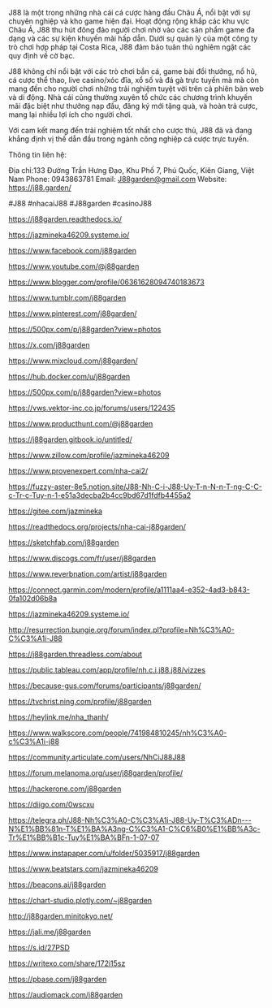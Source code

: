 J88 là một trong những nhà cái cá cược hàng đầu Châu Á, nổi bật với sự chuyên nghiệp và kho game hiện đại. Hoạt động rộng khắp các khu vực Châu Á, J88 thu hút đông đảo người chơi nhờ vào các sản phẩm game đa dạng và các sự kiện khuyến mãi hấp dẫn. Dưới sự quản lý của một công ty trò chơi hợp pháp tại Costa Rica, J88 đảm bảo tuân thủ nghiêm ngặt các quy định về cờ bạc.

J88 không chỉ nổi bật với các trò chơi bắn cá, game bài đổi thưởng, nổ hũ, cá cược thể thao, live casino/xóc đĩa, xổ số và đá gà trực tuyến mà mà còn mang đến cho người chơi những trải nghiệm tuyệt vời trên cả phiên bản web và di động. Nhà cái cũng thường xuyên tổ chức các chương trình khuyến mãi đặc biệt như thưởng nạp đầu, đăng ký mới tặng quà, và hoàn trả cược, mang lại nhiều lợi ích cho người chơi.

Với cam kết mang đến trải nghiệm tốt nhất cho cược thủ, J88 đã và đang khẳng định vị thế dẫn đầu trong ngành công nghiệp cá cược trực tuyến.

Thông tin liên hệ:

Địa chỉ:133 Đường Trần Hưng Đạo, Khu Phố 7, Phú Quốc, Kiên Giang, Việt Nam
Phone: 0943863781
Email: J88garden@gmail.com
Website: https://j88.garden/

#J88 #nhacaiJ88 #J88garden #casinoJ88

https://j88garden.readthedocs.io/

https://jazmineka46209.systeme.io/

https://www.facebook.com/j88garden

https://www.youtube.com/@j88garden

https://www.blogger.com/profile/06361628094740183673

https://www.tumblr.com/j88garden

https://www.pinterest.com/j88garden/

https://500px.com/p/j88garden?view=photos

https://x.com/j88garden

https://www.mixcloud.com/j88garden/

https://hub.docker.com/u/j88garden

https://500px.com/p/j88garden?view=photos

https://vws.vektor-inc.co.jp/forums/users/122435

https://www.producthunt.com/@j88garden

https://j88garden.gitbook.io/untitled/

https://www.zillow.com/profile/jazmineka46209

https://www.provenexpert.com/nha-cai2/

https://fuzzy-aster-8e5.notion.site/J88-Nh-C-i-J88-Uy-T-n-N-n-T-ng-C-C-c-Tr-c-Tuy-n-1-e51a3decba2b4cc9bd67d1fdfb4455a2

https://gitee.com/jazmineka

https://readthedocs.org/projects/nha-cai-j88garden/

https://sketchfab.com/j88garden

https://www.discogs.com/fr/user/j88garden

https://www.reverbnation.com/artist/j88garden

https://connect.garmin.com/modern/profile/a1111aa4-e352-4ad3-b843-0fa102d06b8a

https://jazmineka46209.systeme.io/

http://resurrection.bungie.org/forum/index.pl?profile=Nh%C3%A0-C%C3%A1i-J88

https://j88garden.threadless.com/about

https://public.tableau.com/app/profile/nh.c.i.j88.j88/vizzes

https://because-gus.com/forums/participants/j88garden/

https://tvchrist.ning.com/profile/j88garden

https://heylink.me/nha_thanh/

https://www.walkscore.com/people/741984810245/nh%C3%A0-c%C3%A1i-j88

https://community.articulate.com/users/NhCiJ88J88

https://forum.melanoma.org/user/j88garden/profile/

https://hackerone.com/j88garden

https://diigo.com/0wscxu

https://telegra.ph/J88-Nh%C3%A0-C%C3%A1i-J88-Uy-T%C3%ADn---N%E1%BB%81n-T%E1%BA%A3ng-C%C3%A1-C%C6%B0%E1%BB%A3c-Tr%E1%BB%B1c-Tuy%E1%BA%BFn-1-07-07

https://www.instapaper.com/u/folder/5035917/j88garden

https://www.beatstars.com/jazmineka46209

https://beacons.ai/j88garden

https://chart-studio.plotly.com/~j88garden

http://j88garden.minitokyo.net/

https://jali.me/j88garden

https://s.id/27PSD

https://writexo.com/share/172i15sz

https://pbase.com/j88garden

https://audiomack.com/j88garden